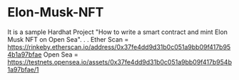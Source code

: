 # Elon-Musk-NFT
It is a sample Hardhat Project "How to write a smart contract and mint Elon Musk NFT on Open Sea".
.
.
Ether Scan = https://rinkeby.etherscan.io/address/0x37fe4dd9d31b0c051a9bb09f417b954b1a97bfae
Open Sea = https://testnets.opensea.io/assets/0x37fe4dd9d31b0c051a9bb09f417b954b1a97bfae/1
